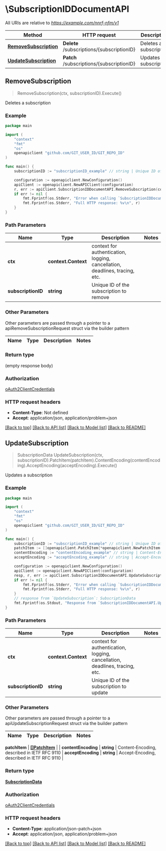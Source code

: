 # \SubscriptionIDDocumentAPI

All URIs are relative to *https://example.com/nnrf-nfm/v1*

Method | HTTP request | Description
------------- | ------------- | -------------
[**RemoveSubscription**](SubscriptionIDDocumentAPI.md#RemoveSubscription) | **Delete** /subscriptions/{subscriptionID} | Deletes a subscription
[**UpdateSubscription**](SubscriptionIDDocumentAPI.md#UpdateSubscription) | **Patch** /subscriptions/{subscriptionID} | Updates a subscription



## RemoveSubscription

> RemoveSubscription(ctx, subscriptionID).Execute()

Deletes a subscription

### Example

```go
package main

import (
	"context"
	"fmt"
	"os"
	openapiclient "github.com/GIT_USER_ID/GIT_REPO_ID"
)

func main() {
	subscriptionID := "subscriptionID_example" // string | Unique ID of the subscription to remove

	configuration := openapiclient.NewConfiguration()
	apiClient := openapiclient.NewAPIClient(configuration)
	r, err := apiClient.SubscriptionIDDocumentAPI.RemoveSubscription(context.Background(), subscriptionID).Execute()
	if err != nil {
		fmt.Fprintf(os.Stderr, "Error when calling `SubscriptionIDDocumentAPI.RemoveSubscription``: %v\n", err)
		fmt.Fprintf(os.Stderr, "Full HTTP response: %v\n", r)
	}
}
```

### Path Parameters


Name | Type | Description  | Notes
------------- | ------------- | ------------- | -------------
**ctx** | **context.Context** | context for authentication, logging, cancellation, deadlines, tracing, etc.
**subscriptionID** | **string** | Unique ID of the subscription to remove | 

### Other Parameters

Other parameters are passed through a pointer to a apiRemoveSubscriptionRequest struct via the builder pattern


Name | Type | Description  | Notes
------------- | ------------- | ------------- | -------------


### Return type

 (empty response body)

### Authorization

[oAuth2ClientCredentials](../README.md#oAuth2ClientCredentials)

### HTTP request headers

- **Content-Type**: Not defined
- **Accept**: application/json, application/problem+json

[[Back to top]](#) [[Back to API list]](../README.md#documentation-for-api-endpoints)
[[Back to Model list]](../README.md#documentation-for-models)
[[Back to README]](../README.md)


## UpdateSubscription

> SubscriptionData UpdateSubscription(ctx, subscriptionID).PatchItem(patchItem).ContentEncoding(contentEncoding).AcceptEncoding(acceptEncoding).Execute()

Updates a subscription

### Example

```go
package main

import (
	"context"
	"fmt"
	"os"
	openapiclient "github.com/GIT_USER_ID/GIT_REPO_ID"
)

func main() {
	subscriptionID := "subscriptionID_example" // string | Unique ID of the subscription to update
	patchItem := []openapiclient.PatchItem{*openapiclient.NewPatchItem(*openapiclient.NewPatchOperation(), "Path_example")} // []PatchItem | 
	contentEncoding := "contentEncoding_example" // string | Content-Encoding, described in IETF RFC 9110 (optional)
	acceptEncoding := "acceptEncoding_example" // string | Accept-Encoding, described in IETF RFC 9110 (optional)

	configuration := openapiclient.NewConfiguration()
	apiClient := openapiclient.NewAPIClient(configuration)
	resp, r, err := apiClient.SubscriptionIDDocumentAPI.UpdateSubscription(context.Background(), subscriptionID).PatchItem(patchItem).ContentEncoding(contentEncoding).AcceptEncoding(acceptEncoding).Execute()
	if err != nil {
		fmt.Fprintf(os.Stderr, "Error when calling `SubscriptionIDDocumentAPI.UpdateSubscription``: %v\n", err)
		fmt.Fprintf(os.Stderr, "Full HTTP response: %v\n", r)
	}
	// response from `UpdateSubscription`: SubscriptionData
	fmt.Fprintf(os.Stdout, "Response from `SubscriptionIDDocumentAPI.UpdateSubscription`: %v\n", resp)
}
```

### Path Parameters


Name | Type | Description  | Notes
------------- | ------------- | ------------- | -------------
**ctx** | **context.Context** | context for authentication, logging, cancellation, deadlines, tracing, etc.
**subscriptionID** | **string** | Unique ID of the subscription to update | 

### Other Parameters

Other parameters are passed through a pointer to a apiUpdateSubscriptionRequest struct via the builder pattern


Name | Type | Description  | Notes
------------- | ------------- | ------------- | -------------

 **patchItem** | [**[]PatchItem**](PatchItem.md) |  | 
 **contentEncoding** | **string** | Content-Encoding, described in IETF RFC 9110 | 
 **acceptEncoding** | **string** | Accept-Encoding, described in IETF RFC 9110 | 

### Return type

[**SubscriptionData**](SubscriptionData.md)

### Authorization

[oAuth2ClientCredentials](../README.md#oAuth2ClientCredentials)

### HTTP request headers

- **Content-Type**: application/json-patch+json
- **Accept**: application/json, application/problem+json

[[Back to top]](#) [[Back to API list]](../README.md#documentation-for-api-endpoints)
[[Back to Model list]](../README.md#documentation-for-models)
[[Back to README]](../README.md)

